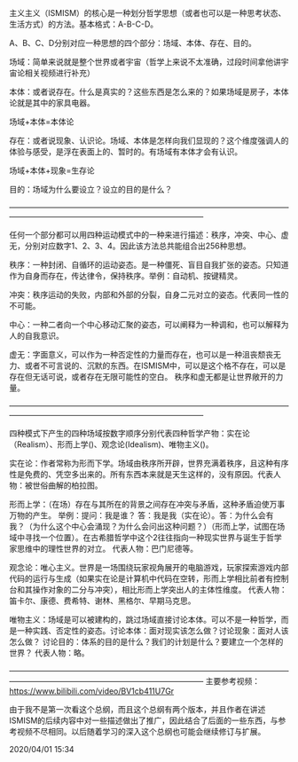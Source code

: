 主义主义（ISMISM）的核心是一种划分哲学思想（或者也可以是一种思考状态、生活方式）的方法。基本格式：A-B-C-D。

A、B、C、D分别对应一种思想的四个部分：场域、本体、存在、目的。

场域：简单来说就是整个世界或者宇宙（哲学上来说不太准确，过段时间拿他讲宇宙论相关视频进行补充）

本体：或者说存在。什么是真实的？这些东西是怎么来的？如果场域是房子，本体论就是其中的家具电器。

场域+本体=本体论

存在：或者说现象、认识论。场域、本体是怎样向我们显现的？这个维度强调人的体验与感受，是浮在表面上的、暂时的。有场域有本体才会有认识。

场域+本体+现象=生存论

目的：场域为什么要设立？设立的目的是什么？

—————————————————————————————————————————————————————————————

任何一个部分都可以用四种运动模式中的一种来进行描述：秩序，冲突、中心、虚无，分别对应数字1、2、3、4。因此该方法总共能组合出256种思想。

秩序：一种封闭、自循环的运动姿态。是一种僵死、盲目自我扩张的姿态。只知道作为自身而存在，传达律令，保持秩序。举例：自动机、按键精灵。

冲突：秩序运动的失败，内部和外部的分裂，自身二元对立的姿态。代表同一性的不可能。

中心：一种二者向一个中心移动汇聚的姿态，可以阐释为一种调和，也可以解释为人的自我意识。

虚无：字面意义，可以作为一种否定性的力量而存在，也可以是一种沮丧颓丧无力、或者不可言说的、沉默的东西。在ISMISM中，可以是这个格不存在，可以是存在但无话可说，或者存在无限可能性的空白。
秩序和虚无都是让世界敞开的力量。

—————————————————————————————————————————————————————————————

四种模式下产生的四种场域按数字顺序分别代表四种哲学产物：实在论（Realism）、形而上学()、观念论(Idealism)、唯物主义()。

实在论：作者常称为形而下学。场域由秩序所开辟，世界充满着秩序，且这种有序性是免费的、凭空多出来的。所有东西本来就是天生这样的，没有原因。代表人物：被世俗曲解的柏拉图。

形而上学：（在场）存在与其所在的背景之间存在冲突与矛盾，这种矛盾迫使万事万物的产生。
举例：提问：我是谁？ 答：我是我（实在论）。答：为什么会有我？（为什么这个中心会涌现？为什么会问出这种问题？）（形而上学，试图在场域中寻找一个位置）。在古希腊哲学中这个2往往指向一种现实世界与诞生于哲学家思维中的理性世界的对立。 代表人物：巴门尼德等。

观念论：唯心主义。世界是一场围绕玩家视角展开的电脑游戏，玩家探索游戏内部代码的运行与生成（如果实在论是计算机中代码在空转，形而上学相比前者有控制台和其操作对象的二分与冲突），相比形而上学突出人的主体性维度。 代表人物：笛卡尔、康德、费希特、谢林、黑格尔、早期马克思。

唯物主义：场域是可以被建构的，跳过场域直接讨论本体。可以不是一种哲学，而是一种实践、否定性的姿态。讨论本体：面对现实该怎么做？讨论现象：面对人该怎么做？ 讨论目的：体系的目的是什么？我们的计划是什么？要建立一个怎样的世界？ 代表人物：略。

—————————————————————————————————————————————————————————————
主要参考视频：https://www.bilibili.com/video/BV1cb411U7Gr

由于我不是第一次看这个总纲，而且这个总纲有两个版本，并且作者在讲述ISMISM的后续内容中对一些描述做出了推广，因此结合了后面的一些东西，与参考视频不尽相同。以后随着学习的深入这个总纲也可能会继续修订与扩展。

2020/04/01 15:34
